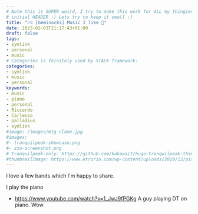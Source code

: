 ```yaml
---
# Note this is SUPER weird, I try to make this work for ALL my thingies so there might be some behavioural clatches in the
# initial HEADER :) Lets try to keep it small :)
title: "💦♊ [Geminocks] Music I like 🎹"
date: 2023-02-03T21:17:43+01:00
draft: false
tags:
- symlink
- personal
- music
# Categories is feinitely used by STACK framework:
categories:
- symlink
- music
- personal
keywords:
- music
- piano
- personal
- Riccardo
- Carlesso
- palladius
- symlink
#image: /images/mtg-clone.jpg
#images:
#- tranquilpeak-showcase.png
#- zzo-screenshot.png
# tranquilpeak-only: https://github.com/kakawait/hugo-tranquilpeak-theme/blob/master/docs/user.md#image
#thumbnailImage: https://www.etrurio.com/wp-content/uploads/2019/12/pistacchi-scaled.jpg
---
```


I love a few bands which I'm happy to share.

I play the piano

* https://www.youtube.com/watch?v=1_JwJ9fPGKg A guy playing DT on piano. Wow.

<!--
   draft
-->
